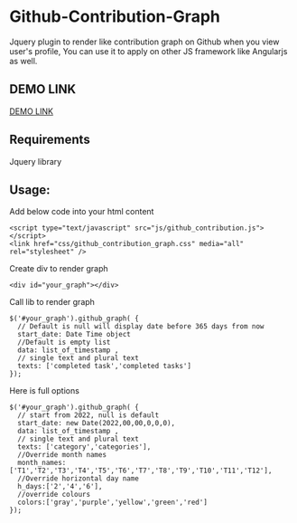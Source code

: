 # Github-Contribution-Graph
Jquery plugin to render like contribution graph on Github when you view user's profile, You can use it to apply on other JS framework like Angularjs as well. 

## DEMO LINK

[DEMO LINK](http://bachvtuan.github.io/Github-Contribution-Graph/)

## Requirements

Jquery library

## Usage:
Add below code into your html content

```
<script type="text/javascript" src="js/github_contribution.js"></script>
<link href="css/github_contribution_graph.css" media="all" rel="stylesheet" />
```

Create div to render graph

```
<div id="your_graph"></div>

```

Call lib to render graph

```
$('#your_graph').github_graph( {
  // Default is null will display date before 365 days from now
  start_date: Date Time object
  //Default is empty list
  data: list_of_timestamp ,
  // single text and plural text
  texts: ['completed task','completed tasks']
});

```
Here is full options

```
$('#your_graph').github_graph( {
  // start from 2022, null is default
  start_date: new Date(2022,00,00,0,0,0),
  data: list_of_timestamp ,
  // single text and plural text
  texts: ['category','categories'],
  //Override month names
  month_names: ['T1','T2','T3','T4','T5','T6','T7','T8','T9','T10','T11','T12'],
  //Override horizontal day name
  h_days:['2','4','6'],
  //override colours
  colors:['gray','purple','yellow','green','red']
});
```